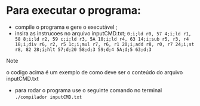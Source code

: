 # Para executar o programa:
- compile o programa e gere o executável ;
- insira as instrucoes no arquivo inputCMD.txt;
` 0;i;ld r0, 57
4;i;ld r1, 58
8;i;ld r2, 59
c;i;ld r3, 5A
10;i;ld r4, 63
14;i;sub r5, r3, r4
18;i;div r6, r2, r5
1c;i;mul r7, r6, r1
20;i;add r8, r0, r7
24;i;st r8, 82
28;i;hlt
57;d;20
58;d;3
59;d;4
5A;d;5
63;d;3 `
>[!NOTE]
   >
   >o codigo acima é um exemplo de como deve ser o conteúdo do arquivo inputCMD.txt
-  para rodar o programa  use o  seguinte comando no terminal 
` ./compilador inputCMD.txt `